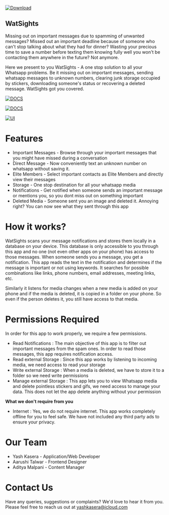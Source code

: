 [![Download ](https://img.shields.io/badge/-Download%20APK-brightgreen)](https://github.com/yashkasera/WatSights/raw/main/app/release/app-release.apk)

## WatSights

Missing out on important messages due to spamming of unwanted messages? Missed out an important deadline because of someone who can't stop talking about what they had for dinner? Wasting your precious time to save a number before texting them knowing fully well you won't be contacting them anywhere in the future? Not anymore.

Here we present to you WatSights - A one stop solution to all your Whatsapp problems. Be it missing out on important messages, sending whatsapp messages to unknown numbers, clearing junk storage occupied by stickers, downloading someone's status or recovering a deleted message. WatSights got you covered.

[![DOCS](https://img.shields.io/badge/Source%20Code-see%20docs-green)](https://github.com/yashkasera/WatSights)

[![DOCS](https://img.shields.io/badge/Website-WatSightsWeb-orange)](https://yashkasera.github.io/WatSightsWeb)

[![UI ](https://img.shields.io/badge/User%20Interface-Link%20to%20UI-orange?style=flat-square&logo=appveyor)](https://www.figma.com/file/CbHs8D3vRu8WADaS0EV6NW/watsights-updated?node-id=0%3A1)


# Features
* Important Messages - Browse through your important messages that you might have missed during a conversation
* Direct Message - Now conveniently text an unknown number on whatsapp without saving it.
* Elite Members - Select important contacts as Elite Members and directly view their messages
* Storage - One stop destination for all your whatsapp media
* Notifications - Get notified when someone sends an important message or mentions you, so you dont miss out on something important
* Deleted Media - Someone sent you an image and deleted it. Annoying right? You can now see what they sent through this app

# How it works?
WatSights scans your message notifications and stores them locally in a database on your device. This database is only accessible to you through this app and no one (not even other apps on your phone) has access to those messages. When someone sends you a message, you get a notification. This app reads the text in the notification and determines if the message is important or not using keywords. It searches for possible combinations like links, phone numbers, email addresses, meeting links, etc.

Similarly it listens for media changes when a new media is added on your phone and if the media is deleted, it is copied in a folder on your phone. So even if the person deletes it, you still have access to that media.

# Permissions Required
In order for this app to work properly, we require a few permissions.
* Read Notifications : The main objective of this app is to filter out important messages from the spam ones. In order to read those messages, this app requires notification access.
* Read external Storage : Since this app works by listening to incoming media, we need access to read your storage
* Write external Storage : When a media is deleted, we have to store it to a folder so we need write permissions
* Manage external Storage : This app lets you to view Whatsapp media and delete pointless stickers and gifs, we need access to manage your data. This does not let the app delete anything without your permission

**What we don't require from you**
* Internet : Yes, we do not require internet. This app works completely offline for you to feel safe. We have not included any third party ads to ensure your privacy.


# Our Team

- Yash Kasera - Application/Web Developer
- Aarushi Talwar - Frontend Designer
- Aditya Malpani - Content Manager

# Contact Us
Have any queries, suggestions or complaints? We'd love to hear it from you.
Please feel free to reach us out at
[yashkasera@icloud.com](mailto:yashkasera@icloud.com)

